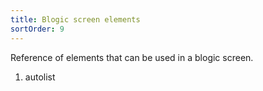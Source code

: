 ```yaml
---
title: Blogic screen elements
sortOrder: 9
---
```


Reference of elements that can be used in a blogic screen.

1. autolist
